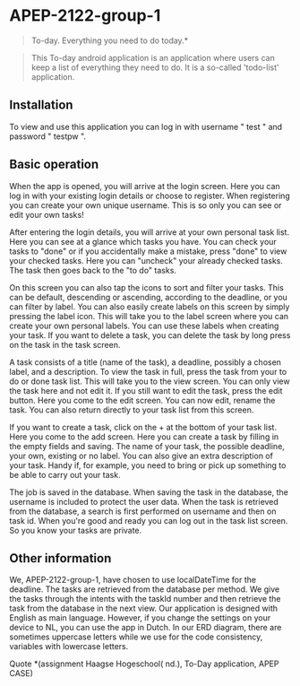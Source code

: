 # APEP-2122-group-1

>To-day. Everything you need to do today.*

>This To-day android application is an application where users can keep a list of everything they need to do. It is a
>so-called 'todo-list' application.

## Installation

To view and use this application you can log in with username " test " and password " testpw ".

## Basic operation

When the app is opened, you will arrive at the login screen. Here you can log in with your existing login details or choose to register. When registering you can create your own unique username. This is so only you can see or edit your own tasks!

After entering the login details, you will arrive at your own personal task list. Here you can see at a glance which tasks you have. You can check your tasks to "done" or if you accidentally make a mistake, press "done" to view your checked tasks. Here you can "uncheck" your already checked tasks. The task then goes back to the "to do" tasks.

On this screen you can also tap the icons to sort and filter your tasks. This can be default, descending or ascending, according to the deadline, or you can filter by label. 
You can also easily create labels on this screen by simply pressing the label icon. This will take you to the label screen where you can create your own personal labels. You can use these labels when creating your task. If you want to delete a task, you can delete the task by long press on the task in the task screen.

A task consists of a title (name of the task), a deadline, possibly a chosen label, and a description. To view the task in full, press the task from your to do or done task list. This will take you to the view screen. You can only view the task here and not edit it. If you still want to edit the task, press the edit button. Here you come to the edit screen. You can now edit, rename the task. You can also return directly to your task list from this screen. 

If you want to create a task, click on the + at the bottom of your task list. Here you come to the add screen. Here you can create a task by filling in the empty fields and saving. The name of your task, the possible deadline, your own, existing or no label. You can also give an extra description of your task. Handy if, for example, you need to bring or pick up something to be able to carry out your task.

The job is saved in the database. When saving the task in the database, the username is included to protect the user data.
When the task is retrieved from the database, a search is first performed on username and then on task id.
When you're good and ready you can log out in the task list screen. So you know your tasks are private.

## Other information 

We, APEP-2122-group-1, have chosen to use localDateTime for the deadline. The tasks are retrieved from the database per method. We give the tasks through the intents with the taskId number and then retrieve the task from the database in the next view. Our application is designed with English as main language. However, if you change the settings on your device to NL, you can use the app in Dutch.
In our ERD diagram, there are sometimes uppercase letters while we use for the code consistency, variables with lowercase letters.


Quote *(assignment Haagse Hogeschool( nd.), To-Day application, APEP CASE)
